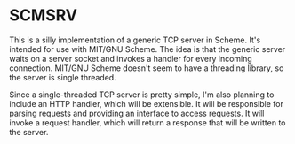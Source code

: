 SCMSRV
======

This is a silly implementation of a generic TCP server in Scheme.  It's intended
for use with MIT/GNU Scheme.  The idea is that the generic server waits on a
server socket and invokes a handler for every incoming connection.  MIT/GNU
Scheme doesn't seem to have a threading library, so the server is single
threaded.

Since a single-threaded TCP server is pretty simple, I'm also planning to
include an HTTP handler, which will be extensible.  It will be responsible for
parsing requests and providing an interface to access requests.  It will invoke
a request handler, which will return a response that will be written to the
server.
